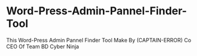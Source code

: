 # Word-Press-Admin-Pannel-Finder-Tool
This Word-Press Admin Pannel Finder Tool Make By (CAPTAIN-ERROR) Co CEO Of Team BD Cyber Ninja
